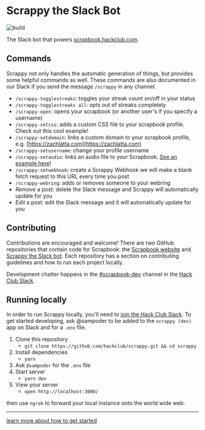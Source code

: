 # Scrappy the Slack Bot

![build](https://github.com/hackclub/scrappy/workflows/build/badge.svg)

The Slack bot that powers [scrapbook.hackclub.com](https://scrapbook.hackclub.com).

## Commands
Scrappy not only handles the automatic generation of things, but provides some helpful commands as well. These commands are also documented in our Slack if you send the message `/scrappy` in any channel.

- `/scrappy-togglestreaks`: toggles your streak count on/off in your status
- `/scrappy-togglestreaks all`: opts out of streaks completely
- `/scrappy-open`: opens your scrapbook (or another user's if you specify a username)
- `/scrappy-setcss`: adds a custom CSS file to your scrapbook profile. Check out this cool example!
- `/scrappy-setdomain`: links a custom domain to your scrapbook profile, e.g. [https://zachlatta.com](https://zachlatta.com)
- `/scrappy-setusername`: change your profile username
- `/scrappy-setaudio`: links an audio file to your Scrapbook. [See an example here](https://scrapbook.hackclub.com/matthew)!
- `/scrappy-setwebhook`: create a Scrappy Webhook we will make a blank fetch request to this URL every time you post
- `/scrappy-webring`: adds or removes someone to your webring
- *Remove* a post: delete the Slack message and Scrappy will automatically update for you
- *Edit* a post: edit the Slack message and it will automatically update for you


## Contributing

Contributions are encouraged and welcome! There are two GitHub repositories that contain code for Scrapbook: the [Scrapbook website](https://github.com/hackclub/scrapbook#contributing) and [Scrappy the Slack bot](https://github.com/hackclub/scrappy#contributing). Each repository has a section on contributing guidelines and how to run each project locally.

Development chatter happens in the [#scrapbook-dev](https://app.slack.com/client/T0266FRGM/C035D6S6TFW) channel in the [Hack Club Slack](https://hackclub.com/slack/).

## Running locally
In order to run Scrappy locally, you'll need to [join the Hack Club Slack](https://hackclub.com/slack). To get started developing, ask @sampoder to be added to the `scrappy (dev)` app on Slack and for a `.env` file.

1. Clone this repository
   - `git clone https://github.com/hackclub/scrappy.git && cd scrappy`
1. Install dependencies
   - `yarn`
1. Ask `@sampoder` for the `.env` file
1. Start server
   - `yarn dev`
1. View your server
   - `open http://localhost:3000/`

then use `ngrok` to forward your local instance onto the world wide web.

---

[learn more about how to get started](https://scrapbook.hackclub.com/about)
